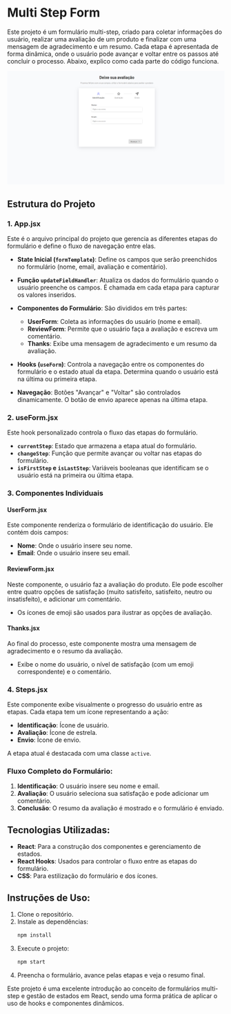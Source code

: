 # Multi Step Form

Este projeto é um formulário multi-step, criado para coletar informações do usuário, realizar uma avaliação de um produto e finalizar com uma mensagem de agradecimento e um resumo. Cada etapa é apresentada de forma dinâmica, onde o usuário pode avançar e voltar entre os passos até concluir o processo. Abaixo, explico como cada parte do código funciona.

![Multistepform-print](./public/multistep-form-print.png)

## Estrutura do Projeto

### 1. **App.jsx**
Este é o arquivo principal do projeto que gerencia as diferentes etapas do formulário e define o fluxo de navegação entre elas.

- **State Inicial (`formTemplate`)**: Define os campos que serão preenchidos no formulário (nome, email, avaliação e comentário).
  
- **Função `updateFieldHandler`**: Atualiza os dados do formulário quando o usuário preenche os campos. É chamada em cada etapa para capturar os valores inseridos.

- **Componentes do Formulário**: São divididos em três partes:
  - **UserForm**: Coleta as informações do usuário (nome e email).
  - **ReviewForm**: Permite que o usuário faça a avaliação e escreva um comentário.
  - **Thanks**: Exibe uma mensagem de agradecimento e um resumo da avaliação.

- **Hooks (`useForm`)**: Controla a navegação entre os componentes do formulário e o estado atual da etapa. Determina quando o usuário está na última ou primeira etapa.

- **Navegação**: Botões "Avançar" e "Voltar" são controlados dinamicamente. O botão de envio aparece apenas na última etapa.

### 2. **useForm.jsx**
Este hook personalizado controla o fluxo das etapas do formulário.

- **`currentStep`**: Estado que armazena a etapa atual do formulário.
- **`changeStep`**: Função que permite avançar ou voltar nas etapas do formulário.
- **`isFirstStep` e `isLastStep`**: Variáveis booleanas que identificam se o usuário está na primeira ou última etapa.

### 3. **Componentes Individuais**

#### **UserForm.jsx**
Este componente renderiza o formulário de identificação do usuário. Ele contém dois campos:
- **Nome**: Onde o usuário insere seu nome.
- **Email**: Onde o usuário insere seu email.

#### **ReviewForm.jsx**
Neste componente, o usuário faz a avaliação do produto. Ele pode escolher entre quatro opções de satisfação (muito satisfeito, satisfeito, neutro ou insatisfeito), e adicionar um comentário.
- Os ícones de emoji são usados para ilustrar as opções de avaliação.

#### **Thanks.jsx**
Ao final do processo, este componente mostra uma mensagem de agradecimento e o resumo da avaliação.
- Exibe o nome do usuário, o nível de satisfação (com um emoji correspondente) e o comentário.

### 4. **Steps.jsx**
Este componente exibe visualmente o progresso do usuário entre as etapas. Cada etapa tem um ícone representando a ação:
- **Identificação**: Ícone de usuário.
- **Avaliação**: Ícone de estrela.
- **Envio**: Ícone de envio.

A etapa atual é destacada com uma classe `active`.

### Fluxo Completo do Formulário:
1. **Identificação**: O usuário insere seu nome e email.
2. **Avaliação**: O usuário seleciona sua satisfação e pode adicionar um comentário.
3. **Conclusão**: O resumo da avaliação é mostrado e o formulário é enviado.

## Tecnologias Utilizadas:
- **React**: Para a construção dos componentes e gerenciamento de estados.
- **React Hooks**: Usados para controlar o fluxo entre as etapas do formulário.
- **CSS**: Para estilização do formulário e dos ícones.

## Instruções de Uso:
1. Clone o repositório.
2. Instale as dependências:
   ```bash
   npm install
   ```
3. Execute o projeto:
   ```bash
   npm start
   ```
4. Preencha o formulário, avance pelas etapas e veja o resumo final.

Este projeto é uma excelente introdução ao conceito de formulários multi-step e gestão de estados em React, sendo uma forma prática de aplicar o uso de hooks e componentes dinâmicos.
